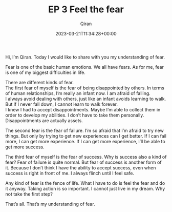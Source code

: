 ﻿---
title: EP 3 Feel the fear
author: Qiran
type: post
date: 2023-03-21T11:34:28+00:00
aliases: ["/ep-3-feel-the-fear/"]
xyz_twap:
  - 1
boomdevs_metabox:
  - 's:41:"a:1:{s:19:"disable_auto_insert";s:1:"0";}";'
tags:
  - Fear
  - Podcast

---
Hi, I&#8217;m Qiran. Today I would like to share with you my understanding of fear.

Fear is one of the basic human emotions. We all have fears. As for me, fear is one of my biggest difficulties in life.

There are different kinds of fear.  
The first fear of myself is the fear of being disappointed by others. In terms of human relationships, I&#8217;m really an infant now. I am afraid of falling.  
I always avoid dealing with others, just like an infant avoids learning to walk. But if I never fall down, I cannot learn to walk forever.  
I knew I had to accept disappointments. Maybe I&#8217;m able to collect them in order to develop my abilities. I don&#8217;t have to take them personally. Disappointments are actually assets.

The second fear is the fear of failure. I&#8217;m so afraid that I&#8217;m afraid to try new things. But only by trying to get new experiences can I get better. If I can fail more, I can get more experience. If I can get more experience, I&#8217;ll be able to get more success.

The third fear of myself is the fear of success. Why is success also a kind of fear? Fear of failure is quite normal. But fear of success is another form of it. Because I don&#8217;t think I have the ability to accept success, even when success is right in front of me. I always flinch until I feel safe.

Any kind of fear is the fence of life. What I have to do is feel the fear and do it anyway. Taking action is so important. I cannot just live in my dream. Why not take the first step?

That&#8217;s all. That&#8217;s my understanding of fear.
